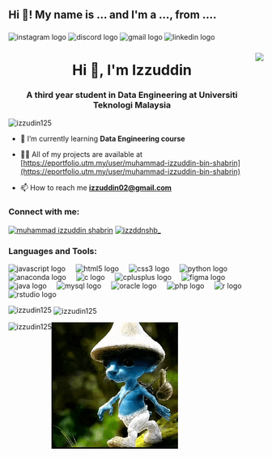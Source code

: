 <h2 align="left">Hi 👋! My name is ... and I'm a ..., from ....</h2>

###


###

<div align="left">
  <img src="https://img.shields.io/static/v1?message=Instagram&logo=instagram&label=&color=E4405F&logoColor=white&labelColor=&style=for-the-badge" height="35" alt="instagram logo"  />
  <img src="https://img.shields.io/static/v1?message=Discord&logo=discord&label=&color=7289DA&logoColor=white&labelColor=&style=for-the-badge" height="35" alt="discord logo"  />
  <img src="https://img.shields.io/static/v1?message=Gmail&logo=gmail&label=&color=D14836&logoColor=white&labelColor=&style=for-the-badge" height="35" alt="gmail logo"  />
  <img src="https://img.shields.io/static/v1?message=LinkedIn&logo=linkedin&label=&color=0077B5&logoColor=white&labelColor=&style=for-the-badge" height="35" alt="linkedin logo"  />
</div>

###

<img align="right" height="150" src="https://i.imgflip.com/65efzo.gif"  />

###
















<h1 align="center">Hi 👋, I'm Izzuddin</h1>
<h3 align="center">A third year student in Data Engineering at Universiti Teknologi Malaysia</h3>

<p align="left"> <img src="https://komarev.com/ghpvc/?username=izzudin125&label=Profile%20views&color=0e75b6&style=flat" alt="izzudin125" /> </p>

- 🌱 I’m currently learning **Data Engineering course**

- 👨‍💻 All of my projects are available at [https://eportfolio.utm.my/user/muhammad-izzuddin-bin-shabrin](https://eportfolio.utm.my/user/muhammad-izzuddin-bin-shabrin)

- 📫 How to reach me **izzuddin02@gmail.com**

<h3 align="left">Connect with me:</h3>
<p align="left">
<a href="https://linkedin.com/in/muhammad izzuddin shabrin" target="blank"><img align="center" src="https://raw.githubusercontent.com/rahuldkjain/github-profile-readme-generator/master/src/images/icons/Social/linked-in-alt.svg" alt="muhammad izzuddin shabrin" height="30" width="40" /></a>
<a href="https://instagram.com/izzddnshb_" target="blank"><img align="center" src="https://raw.githubusercontent.com/rahuldkjain/github-profile-readme-generator/master/src/images/icons/Social/instagram.svg" alt="izzddnshb_" height="30" width="40" /></a>
</p>

<h3 align="left">Languages and Tools:</h3>
<div align="left">
  <img src="https://cdn.jsdelivr.net/gh/devicons/devicon/icons/javascript/javascript-original.svg" height="30" alt="javascript logo"  />
  <img width="12" />
  <img src="https://cdn.jsdelivr.net/gh/devicons/devicon/icons/html5/html5-original.svg" height="30" alt="html5 logo"  />
  <img width="12" />
  <img src="https://cdn.jsdelivr.net/gh/devicons/devicon/icons/css3/css3-original.svg" height="30" alt="css3 logo"  />
  <img width="12" />
  <img src="https://cdn.jsdelivr.net/gh/devicons/devicon/icons/python/python-original.svg" height="30" alt="python logo"  />
  <img width="12" />
  <img src="https://cdn.jsdelivr.net/gh/devicons/devicon/icons/anaconda/anaconda-original.svg" height="30" alt="anaconda logo"  />
  <img width="12" />
  <img src="https://cdn.jsdelivr.net/gh/devicons/devicon/icons/c/c-original.svg" height="30" alt="c logo"  />
  <img width="12" />
  <img src="https://cdn.jsdelivr.net/gh/devicons/devicon/icons/cplusplus/cplusplus-original.svg" height="30" alt="cplusplus logo"  />
  <img width="12" />
  <img src="https://cdn.jsdelivr.net/gh/devicons/devicon/icons/figma/figma-original.svg" height="30" alt="figma logo"  />
  <img width="12" />
  <img src="https://cdn.jsdelivr.net/gh/devicons/devicon/icons/java/java-original.svg" height="30" alt="java logo"  />
  <img width="12" />
  <img src="https://cdn.jsdelivr.net/gh/devicons/devicon/icons/mysql/mysql-original.svg" height="30" alt="mysql logo"  />
  <img width="12" />
  <img src="https://cdn.jsdelivr.net/gh/devicons/devicon/icons/oracle/oracle-original.svg" height="30" alt="oracle logo"  />
  <img width="12" />
  <img src="https://cdn.jsdelivr.net/gh/devicons/devicon/icons/php/php-original.svg" height="30" alt="php logo"  />
  <img width="12" />
  <img src="https://cdn.jsdelivr.net/gh/devicons/devicon/icons/r/r-original.svg" height="30" alt="r logo"  />
  <img width="12" />
  <img src="https://cdn.jsdelivr.net/gh/devicons/devicon/icons/rstudio/rstudio-original.svg" height="30" alt="rstudio logo"  />
</div>



<p> <img align="left" src="https://github-readme-stats.vercel.app/api/top-langs?username=izzudin125&show_icons=true&locale=en&layout=compact" alt="izzudin125" /></p>

<p>&nbsp;<img align="center" src="https://github-readme-stats.vercel.app/api?username=izzudin125&show_icons=true&locale=en" alt="izzudin125" /> </p>

<p><img align="left" src="https://github-readme-streak-stats.herokuapp.com/?user=izzudin125&" alt="izzudin125" /></p>

<p> <img align="center" heigth="250px" width="250px" src="realistic-cat.gif" alt="smurfcat" /></p>




